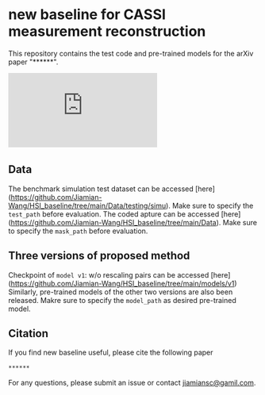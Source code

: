 # new baseline for CASSI measurement reconstruction

This repository contains the test code and pre-trained models for the arXiv paper "******".

![framework](https://github.com/Jiamian-Wang/HSI_baseline/blob/main/framework_v3.pdf) 

## Data

The benchmark simulation test dataset can be accessed [here] (https://github.com/Jiamian-Wang/HSI_baseline/tree/main/Data/testing/simu). Make sure to specify the ```test_path``` before evaluation.
The coded apture can be accessed [here] (https://github.com/Jiamian-Wang/HSI_baseline/tree/main/Data). Make sure to specify the ```mask_path``` before evaluation. 

## Three versions of proposed method

Checkpoint of ```model v1```: w/o rescaling pairs can be accessed [here] (https://github.com/Jiamian-Wang/HSI_baseline/tree/main/models/v1)
Similarly, pre-trained models of the other two versions are also been released. 
Makre sure to specify the ```model_path``` as desired pre-trained model. 

## Citation

If you find new baseline useful, please cite the following paper

```
******
```
For any questions, please submit an issue or contact [jiamiansc@gamil.com](jiamiansc@gamil.com). 
